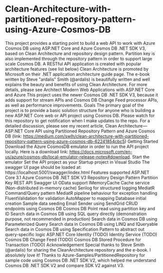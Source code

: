# Clean-Architecture-with-partitioned-repository-pattern-using-Azure-Cosmos-DB
This project provides a starting point to build a web API to work with Azure Cosmos DB using ASP.NET Core and Azure Cosmos DB .NET SDK V3, based on Clean Architecture and repository design pattern.  Partition key is also implemented through the repository pattern in order to support large scale Cosmos DB. A RESTful API application is created with popular architecture features (see list below) Clean Architecture is promoted by Microsoft on their .NET application architecture guide page. The e-book written by Steve "ardalis" Smith (@ardalis) is beautifully written and well explains the beauty and benefits of using Clean Architecture. For more details, please see Architect Modern Web Applications with ASP.NET Core and Azure  This project uses the newer Cosmos DB .NET SDK V3, because it adds support for stream APIs and Cosmos DB Change Feed processor APIs, as well as performance improvements.  Goals The primary goal of the project is to provide a basic solution structure for anyone who is building a new ASP.NET Core web or API project using Cosmos DB. Please watch for this repository to get notification when I make updates to the repo.  For a detailed discussion, please see my recent article, Clean Architecture — ASP.NET Core API using Partitioned Repository Pattern and Azure Cosmos DB (link: https://medium.com/swlh/clean-architecture-with-partitioned-repository-pattern-using-azure-cosmos-db-62241854cbc5)  Getting Started Download the Azure CosmosDB emulator in order to run the API project locally. Here is a download link: https://docs.microsoft.com/en-us/azure/cosmos-db/local-emulator-release-notes#download. Start the emulator Set the API project as your Startup project in Visual Studio The swagger UI page should be loaded at: https://localhost:5001/swagger/index.html Features supported ASP.NET Core 3.1 Azure Cosmos DB .NET SDK V3 Repository Design Pattern Partition Key REST API Swagger UI OData support IMemoryCache Cache service (Non-distributed in-memory cache) Serilog for structured logging MediatR Command/Query pattern MediatR pipeline behaviour for exception handling FluentValidation for validation AutoMapper to mapping Database initial creation Sample data seeding Email Sender using SendGrid CRUD endpoints using Cosmos DB Cosmos DB Point read using partition key and ID Search data in Cosmos DB using SQL query directly (demonstration purpose, not recommended in production) Search data in Cosmos DB using Parameterized Query Search data in Cosmos DB using LINQ and IQueryable Search data in Cosmos DB using Specification Pattern to abstract out query-specific logic ASP.NET Core Identity (TODO) Identity Service (TODO) Cosmos DB Change Feed (TODO) Cosmos DB Stored Procedure for Transaction (TODO) Acknowledgement Special thanks to Steve Smith (@ardalis) for sharing the CleanArchitecture repository and the e-book. I absolutely love it!  Thanks to Azure-Samples/PartitionedRepository for sample code using Cosmos DB .NET SDK V2, which helped me understand Cosmos DB .NET SDK V2 and compare SDK V2 against V3.
